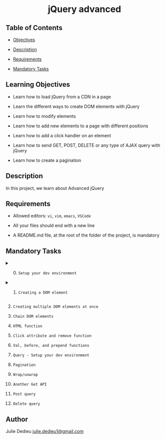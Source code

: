 # <p align="center">jQuery advanced</p>

  

## Table of Contents

  

- [Objectives](#objectives)

- [Description](#Descritpion)

- [Requirements](#requirements)

- [Mandatory Tasks](#Mandatory-Tasks)

  

## Learning Objectives

  

- Learn how to load jQuery from a CDN in a page

- Learn the different ways to create DOM elements with jQuery

- Learn how to modify elements

- Learn how to add new elements to a page with different positions

- Learn how to add a click handler on an element

- Learn how to send GET, POST, DELETE or any type of AJAX query with jQuery

- Learn how to create a pagination


## Description

In this project, we learn about Advanced jQuery

## Requirements

- Allowed editors: `vi`, `vim`, `emacs`, `VSCode`

- All your files should end with a new line

- A README.md file, at the root of the folder of the project, is mandatory

## Mandatory Tasks

<details close><summary>
  
0. `Setup your dev environment`

</summary>

<img src="./img/0.png">

</details>

<details close><summary>

1. `Creating a DOM element`

</summary>

<img src="./img/1.png">

</details>

2. `Creating multiple DOM elements at once`

3. `Chain DOM elements`

4. `HTML function`

5. `Click attribute and remove function`

6. `Val, before, and prepend functions`

7. `Query - Setup your dev environment`

8. `Pagination`

9. `Wrap/unwrap`

10. `Another Get API`

11. `Post query`

12. `Delete query`


## Author


Julie Dedieu <julie.dedieu1@gmail.com>